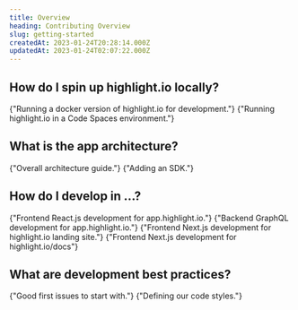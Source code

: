 ```yaml
---
title: Overview
heading: Contributing Overview
slug: getting-started
createdAt: 2023-01-24T20:28:14.000Z
updatedAt: 2023-01-24T02:07:22.000Z
---
```


## How do I spin up highlight.io locally?

<DocsCardGroup>
    <DocsCard title="Local Development Guide." href="../../../../getting-started/self-host/dev-deployment-guide.md">
        {"Running a docker version of highlight.io for development."}
    </DocsCard>
    <DocsCard title="GitHub Code Spaces Guide" href="./code-spaces.md">
        {"Running highlight.io in a Code Spaces environment."}
    </DocsCard>
</DocsCardGroup>

## What is the app architecture?

<DocsCardGroup>
    <DocsCard title="App Architecture" href="./architecture">
        {"Overall architecture guide."}
    </DocsCard>
    <DocsCard title="SDK Design" href="./adding-an-sdk">
        {"Adding an SDK."}
    </DocsCard>
</DocsCardGroup>


## How do I develop in ...?

<DocsCardGroup>
    <DocsCard title="Frontend" href="./frontend">
        {"Frontend React.js development for app.highlight.io."}
    </DocsCard>
    <DocsCard title="Backend" href="./backend">
        {"Backend GraphQL development for app.highlight.io."}
    </DocsCard>
    <DocsCard title="Landing Site" href="./landing-site">
        {"Frontend Next.js development for highlight.io landing site."}
    </DocsCard>
    <DocsCard title="Docs" href="./docs">
        {"Frontend Next.js development for highlight.io/docs"}
    </DocsCard>
</DocsCardGroup>

## What are development best practices?

<DocsCardGroup>
    <DocsCard title="Good First Issues" href="./good-first-issues">
        {"Good first issues to start with."}
    </DocsCard>
    <DocsCard title="Code Style" href="./code-style">
        {"Defining our code styles."}
    </DocsCard>
</DocsCardGroup>
